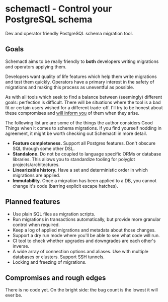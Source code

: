 # schemactl - Control your PostgreSQL schema

Dev and operator friendly PostgreSQL schema migration tool.

## Goals

Schemactl aims to be really friendly to **both** developers writing migrations
and operators applying them.

Developers want quality of life features which help them write migrations and
test them quickly. Operators have a primary interest in the safety of
migrations and making this process as uneventful as possible.

As with all tools which seek to find a balance between (seemingly) different
goals: perfection is difficult. There will be situations where the tool is a
bad fit or certain users wished for a different trade-off. I'll try to be
honest about these compromises and [will inform you][compromises] of them when
they arise.

The following list are are some of the things the author considers Good Things
when it comes to schema migrations. If you find yourself nodding in agreement,
it might be worth checking out Schemactl in more detail.

 - **Feature completeness.** Support all Postgres features. Don't obscure SQL
   through some other DSL.
 - **Standalone.** Do not be coupled to language specific ORMs or database
   libraries. This allows you to standardize tooling for polyglot
   projects/architectures.
 - **Linearizable history.** Have a set and deterministic order in which
   migrations are applied.
 - **Immutability.** Once a migration has been applied to a DB, you cannot
   change it's code (barring explicit escape hatches).

 [compromises]: #compromises-and-rough-edges

## Planned features

 - Use plain SQL files as migration scripts.
 - Run migrations in transactions automatically, but provide more granular
   control when required.
 - Keep a log of applied migrations and metadata about those changes.
 - Support a dry run mode where you'll be able to see what code will run.
 - CI tool to check whether upgrades and downgrades are each other's inverse.
 - A wide array of connection options and aliases. Use with multiple databases
   or clusters. Support SSH tunnels.
 - Locking and freezing of migrations.

## Compromises and rough edges

There is no code yet. On the bright side: the bug count is the lowest it will
ever be.
